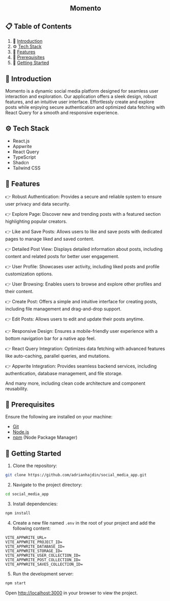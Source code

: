 

<h2 align="center">Momento</h2>

## 📋 Table of Contents

1. 🎉 [Introduction](#introduction)
2. ⚙️ [Tech Stack](#tech-stack)
3. 🔋 [Features](#features)
4. 🔧 [Prerequisites](#prerequisites)
5.  🚀 [Getting Started](#getting-started)


## 🎉 Introduction

Momento is a dynamic social media platform designed for seamless user interaction and exploration. Our application offers a sleek design, robust features, and an intuitive user interface. Effortlessly create and explore posts while enjoying secure authentication and optimized data fetching with React Query for a smooth and responsive experience.

## ⚙️ Tech Stack

- React.js
- Appwrite
- React Query
- TypeScript
- Shadcn
- Tailwind CSS

## 🔋 Features

👉 Robust Authentication: Provides a secure and reliable system to ensure user privacy and data security.

👉 Explore Page: Discover new and trending posts with a featured section highlighting popular creators.

👉 Like and Save Posts: Allows users to like and save posts with dedicated pages to manage liked and saved content.

👉 Detailed Post View: Displays detailed information about posts, including content and related posts for better user engagement.

👉 User Profile: Showcases user activity, including liked posts and profile customization options.

👉 User Browsing: Enables users to browse and explore other profiles and their content.

👉 Create Post: Offers a simple and intuitive interface for creating posts, including file management and drag-and-drop support.

👉 Edit Posts: Allows users to edit and update their posts anytime.

👉 Responsive Design: Ensures a mobile-friendly user experience with a bottom navigation bar for a native app feel.

👉 React Query Integration: Optimizes data fetching with advanced features like auto-caching, parallel queries, and mutations.

👉 Appwrite Integration: Provides seamless backend services, including authentication, database management, and file storage.

And many more, including clean code architecture and component reusability.

## 🔧 Prerequisites

Ensure the following are installed on your machine:

- [Git](https://git-scm.com/)
- [Node.js](https://nodejs.org/en)
- [npm](https://www.npmjs.com/) (Node Package Manager)

## 🚀 Getting Started
1. Clone the repository:
```bash
git clone https://github.com/adrianhajdin/social_media_app.git
```

2. Navigate to the project directory:
```bash
cd social_media_app
```

3. Install dependencies:

```bash
npm install
```
4. Create a new file named  `.env`  in the root of your project and add the following content:

```env
VITE_APPWRITE_URL=
VITE_APPWRITE_PROJECT_ID=
VITE_APPWRITE_DATABASE_ID=
VITE_APPWRITE_STORAGE_ID=
VITE_APPWRITE_USER_COLLECTION_ID=
VITE_APPWRITE_POST_COLLECTION_ID=
VITE_APPWRITE_SAVES_COLLECTION_ID=
```

5. Run the development server:
```bash
npm start
```

Open [http://localhost:3000](http://localhost:3000) in your browser to view the project.

